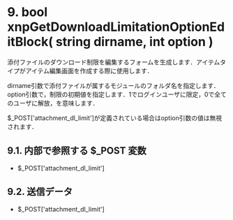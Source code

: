 # 9. bool xnpGetDownloadLimitationOptionEditBlock\( string dirname, int option \)

添付ファイルのダウンロード制限を編集するフォームを生成します．アイテムタイプがアイテム編集画面を作成する際に使用します．

dirname引数で添付ファイルが属するモジュールのフォルダ名を指定します．option引数で，制限の初期値を指定します．1でログインユーザに限定，0で全てのユーザに解放，を意味します．

$\_POST\['attachment\_dl\_limit'\]が定義されている場合はoption引数の値は無視されます．

## 9.1. 内部で参照する $\_POST 変数 <a id="9-1-post"></a>

* $\_POST\['attachment\_dl\_limit'\]

## 9.2. 送信データ <a id="9-2"></a>

* $\_POST\['attachment\_dl\_limit'\]

